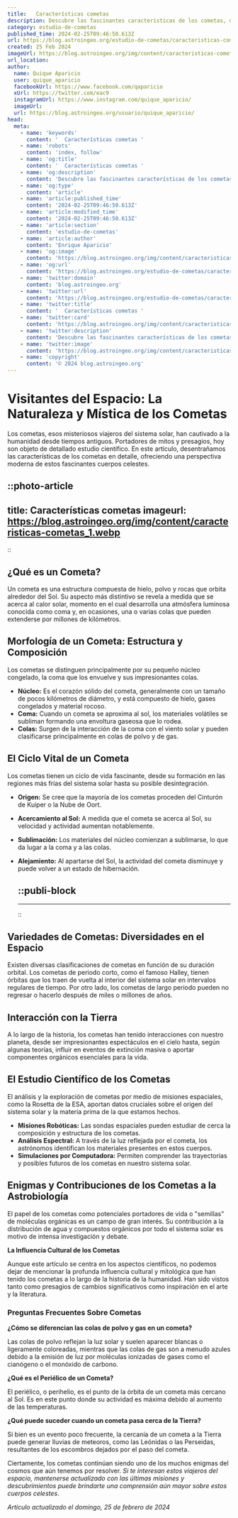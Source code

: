 ```yaml
---
title:   Características cometas 
description: Descubre las fascinantes características de los cometas, desde sus núcleos helados hasta sus impresionantes colas celestiales.
category: estudio-de-cometas
published_time: 2024-02-25T09:46:50.613Z
url: https://blog.astroingeo.org/estudio-de-cometas/caracteristicas-cometas
created: 25 Feb 2024
imageUrl: https://blog.astroingeo.org/img/content/caracteristicas-cometas_1.webp
url_location:
author:
  name: Quique Aparicio
  user: quique_aparicio
  facebookUrl: https://www.facebook.com/qaparicio
  xUrl: https://twitter.com/eac9
  instagramUrl: https://www.instagram.com/quique_aparicio/
  imageUrl: 
  url: https://blog.astroingeo.org/usuario/quique_aparicio/
head:
  meta:
    - name: 'keywords'
      content: '  Características cometas '
    - name: 'robots'
      content: 'index, follow'
    - name: 'og:title'
      content: '  Características cometas '
    - name: 'og:description'
      content: 'Descubre las fascinantes características de los cometas, desde sus núcleos helados hasta sus impresionantes colas celestiales.'
    - name: 'og:type'
      content: 'article'
    - name: 'article:published_time'
      content: '2024-02-25T09:46:50.613Z'
    - name: 'article:modified_time'
      content: '2024-02-25T09:46:50.613Z'
    - name: 'article:section'
      content: 'estudio-de-cometas'
    - name: 'article:author'
      content: 'Enrique Aparicio'
    - name: 'og:image'
      content: 'https://blog.astroingeo.org/img/content/caracteristicas-cometas_1.webp'
    - name: 'og:url'
      content: 'https://blog.astroingeo.org/estudio-de-cometas/caracteristicas-cometas'
    - name: 'twitter:domain'
      content: 'blog.astroingeo.org'
    - name: 'twitter:url'
      content: 'https://blog.astroingeo.org/estudio-de-cometas/caracteristicas-cometas'
    - name: 'twitter:title'
      content: '  Características cometas '
    - name: 'twitter:card'
      content: 'https://blog.astroingeo.org/img/content/caracteristicas-cometas_1.webp'
    - name: 'twitter:description'
      content: 'Descubre las fascinantes características de los cometas, desde sus núcleos helados hasta sus impresionantes colas celestiales.'
    - name: 'twitter:image'
      content: 'https://blog.astroingeo.org/img/content/caracteristicas-cometas_1.webp'
    - name: 'copyright'
      content: '© 2024 blog.astroingeo.org'
---
```

# Visitantes del Espacio: La Naturaleza y Mística de los Cometas

Los cometas, esos misteriosos viajeros del sistema solar, han cautivado a la humanidad desde tiempos antiguos. Portadores de mitos y presagios, hoy son objeto de detallado estudio científico. En este artículo, desentrañamos las características de los cometas en detalle, ofreciendo una perspectiva moderna de estos fascinantes cuerpos celestes. 


::photo-article
---
title:   Características cometas 
imageurl: https://blog.astroingeo.org/img/content/caracteristicas-cometas_1.webp
---
::


## ¿Qué es un Cometa?

Un cometa es una estructura compuesta de hielo, polvo y rocas que orbita alrededor del Sol. Su aspecto más distintivo se revela a medida que se acerca al calor solar, momento en el cual desarrolla una atmósfera luminosa conocida como coma y, en ocasiones, una o varias colas que pueden extenderse por millones de kilómetros.

## Morfología de un Cometa: Estructura y Composición

Los cometas se distinguen principalmente por su pequeño núcleo congelado, la coma que los envuelve y sus impresionantes colas. 

- **Núcleo:** Es el corazón sólido del cometa, generalmente con un tamaño de pocos kilómetros de diámetro, y está compuesto de hielo, gases congelados y material rocoso.
- **Coma:** Cuando un cometa se aproxima al sol, los materiales volátiles se subliman formando una envoltura gaseosa que lo rodea.
- **Colas:** Surgen de la interacción de la coma con el viento solar y pueden clasificarse principalmente en colas de polvo y de gas. 

## El Ciclo Vital de un Cometa

Los cometas tienen un ciclo de vida fascinante, desde su formación en las regiones más frías del sistema solar hasta su posible desintegración. 

- **Origen:** Se cree que la mayoría de los cometas proceden del Cinturón de Kuiper o la Nube de Oort.
- **Acercamiento al Sol:** A medida que el cometa se acerca al Sol, su velocidad y actividad aumentan notablemente.
- **Sublimación:** Los materiales del núcleo comienzan a sublimarse, lo que da lugar a la coma y a las colas.
- **Alejamiento:** Al apartarse del Sol, la actividad del cometa disminuye y puede volver a un estado de hibernación.


  ::publi-block
  ---
  ---
  ::
  
  
## Variedades de Cometas: Diversidades en el Espacio

Existen diversas clasificaciones de cometas en función de su duración orbital. Los cometas de periodo corto, como el famoso Halley, tienen órbitas que los traen de vuelta al interior del sistema solar en intervalos regulares de tiempo. Por otro lado, los cometas de largo periodo pueden no regresar o hacerlo después de miles o millones de años.

## Interacción con la Tierra

A lo largo de la historia, los cometas han tenido interacciones con nuestro planeta, desde ser impresionantes espectáculos en el cielo hasta, según algunas teorías, influir en eventos de extinción masiva o aportar componentes orgánicos esenciales para la vida.

## El Estudio Científico de los Cometas

El análisis y la exploración de cometas por medio de misiones espaciales, como la Rosetta de la ESA, aportan datos cruciales sobre el origen del sistema solar y la materia prima de la que estamos hechos. 

- **Misiones Robóticas:** Las sondas espaciales pueden estudiar de cerca la composición y estructura de los cometas.
- **Análisis Espectral:** A través de la luz reflejada por el cometa, los astrónomos identifican los materiales presentes en estos cuerpos.
- **Simulaciones por Computadora:** Permiten comprender las trayectorias y posibles futuros de los cometas en nuestro sistema solar.

## Enigmas y Contribuciones de los Cometas a la Astrobiología

El papel de los cometas como potenciales portadores de vida o "semillas" de moléculas orgánicas es un campo de gran interés. Su contribución a la distribución de agua y compuestos orgánicos por todo el sistema solar es motivo de intensa investigación y debate.

**La Influencia Cultural de los Cometas**

Aunque este artículo se centra en los aspectos científicos, no podemos dejar de mencionar la profunda influencia cultural y mitológica que han tenido los cometas a lo largo de la historia de la humanidad. Han sido vistos tanto como presagios de cambios significativos como inspiración en el arte y la literatura. 

### Preguntas Frecuentes Sobre Cometas

**¿Cómo se diferencian las colas de polvo y gas en un cometa?**

Las colas de polvo reflejan la luz solar y suelen aparecer blancas o ligeramente coloreadas, mientras que las colas de gas son a menudo azules debido a la emisión de luz por moléculas ionizadas de gases como el cianógeno o el monóxido de carbono.

**¿Qué es el Periélico de un Cometa?**

El periélico, o perihelio, es el punto de la órbita de un cometa más cercano al Sol. Es en este punto donde su actividad es máxima debido al aumento de las temperaturas.

**¿Qué puede suceder cuando un cometa pasa cerca de la Tierra?**

Si bien es un evento poco frecuente, la cercanía de un cometa a la Tierra puede generar lluvias de meteoros, como las Leónidas o las Perseidas, resultantes de los escombros dejados por el paso del cometa.

Ciertamente, los cometas continúan siendo uno de los muchos enigmas del cosmos que aún tenemos por resolver. *Si te interesan estos viajeros del espacio, mantenerse actualizado con las últimas misiones y descubrimientos puede brindarte una comprensión aún mayor sobre estos cuerpos celestes*.


_Artículo actualizado el domingo, 25 de febrero de 2024_